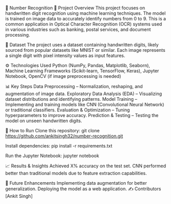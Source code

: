 📌 Number Recognition
📖 Project Overview
This project focuses on handwritten digit recognition using machine learning techniques. The model is trained on image data to accurately identify numbers from 0 to 9. This is a common application in Optical Character Recognition (OCR) systems used in various industries such as banking, postal services, and document processing.

📂 Dataset
The project uses a dataset containing handwritten digits, likely sourced from popular datasets like MNIST or similar. Each image represents a single digit with pixel intensity values as input features.

⚙️ Technologies Used
Python (NumPy, Pandas, Matplotlib, Seaborn),
Machine Learning Frameworks (Scikit-learn, TensorFlow, Keras),
Jupyter Notebook,
OpenCV (if image preprocessing is needed)

📊 Key Steps
Data Preprocessing – Normalization, reshaping, and augmentation of image data.
Exploratory Data Analysis (EDA) – Visualizing dataset distributions and identifying patterns.
Model Training – Implementing and training models like CNN (Convolutional Neural Network) or traditional classifiers.
Evaluation & Optimization – Tuning hyperparameters to improve accuracy.
Prediction & Testing – Testing the model on unseen handwritten digits.

🚀 How to Run
Clone this repository:
git clone https://github.com/ankitsingh32/number-recognition.git

Install dependencies:
pip install -r requirements.txt

Run the Jupyter Notebook:
jupyter notebook

📈 Results & Insights
Achieved X% accuracy on the test set.
CNN performed better than traditional models due to feature extraction capabilities.

📌 Future Enhancements
Implementing data augmentation for better generalization.
Deploying the model as a web application.
✍️ Contributors
[Ankit Singh]
